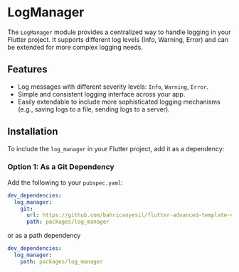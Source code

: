 # LogManager

The `LogManager` module provides a centralized way to handle logging in your Flutter project. It supports different log levels (Info, Warning, Error) and can be extended for more complex logging needs.

## Features

- Log messages with different severity levels: `Info`, `Warning`, `Error`.
- Simple and consistent logging interface across your app.
- Easily extendable to include more sophisticated logging mechanisms (e.g., saving logs to a file, sending logs to a server).

## Installation

To include the `log_manager` in your Flutter project, add it as a dependency:

### Option 1: As a Git Dependency

Add the following to your `pubspec.yaml`:

  ```yaml
  dev_dependencies:
    log_manager:
      git:
        url: https://github.com/bahricanyesil/flutter-advanced-template-v2.git
        path: packages/log_manager
  ```

  or as a path dependency

  ```yaml
  dev_dependencies:
    log_manager:
      path: packages/log_manager
  ```
